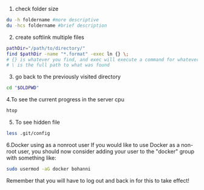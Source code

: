 1. check folder size 

```bash
du -h foldername #more descriptive
du -hcs foldername #brief description
``` 
2. create softlink multiple files

```bash
pathDir="/path/to/directory/"
find $pathDir -name "*.format" -exec ln {} \;
# {} is whatever you find, and exec will execute a command for whatever you found. 
# \ is the full path to what was found 
```
3. go back to the previously visited directory 

```bash
cd "$OLDPWD"
```
4.To see the current progress in the server cpu

```bash
htop 
```
5. To see hidden file
```bash
less .git/config
```

6.Docker using as a nonroot user
If you would like to use Docker as a non-root user, you should now consider
adding your user to the "docker" group with something like:
```bash
sudo usermod -aG docker bohanni
```
Remember that you will have to log out and back in for this to take effect!
